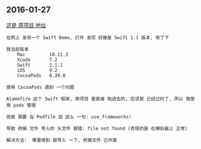## 2016-01-27 

  [这是 原项目 地址](https://github.com/NikantVohra/HackerNewsClient-iOS)  	
  		
  	在网上 发现一个 Swift Demo, 打开 发现 好像是 Swift 1.1 版本, 改了下
  	
  	我当前版本
    	Mac			10.11.3 
    	Xcode 		7.2
    	Swift		2.1.1
    	iOS			9.2
    	CocoaPods	0.39.0
    	
`使用 CocoaPods 遇到 一个问题`
	
	Alamofire 这个 Swift 框架, 原项目 是直接 拖进去的, 应该是 已经过时了, 所以 我使用 pods 管理
	
	但是 需要 在 Podfile 加 这么 一句: use_frameworks!
	
	导致 桥接 文件 导入的 头文件 报错: file not found (奇怪的是 在模拟器上 正常)
	
	解决方法:  哪里用到 就导入 一下, 桥接文件 已作废
